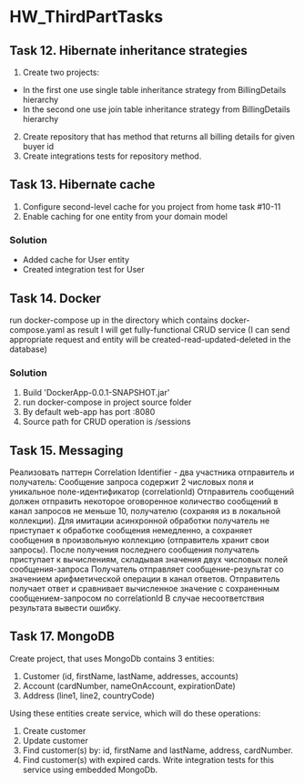# HW_ThirdPartTasks
## Task 12. Hibernate inheritance strategies
1. Create two projects:
  - In the first one use single table inheritance strategy from BillingDetails hierarchy
  - In the second one use join table inheritance strategy from BillingDetails hierarchy
2. Create repository that has method that returns all billing details for given buyer id
3. Create integrations tests for repository method.

## Task 13. Hibernate cache
1. Configure second-level cache for you project from home task #10-11
2. Enable caching for one entity from your domain model

### Solution
- Added cache for User entity
- Created integration test for User

## Task 14. Docker
run docker-compose up in the directory which contains docker-compose.yaml as result I will get fully-functional CRUD service (I can send appropriate request and entity will be created-read-updated-deleted in the database)

### Solution
1. Build 'DockerApp-0.0.1-SNAPSHOT.jar'
2. run docker-compose in project source folder
3. By default web-app has port :8080
4. Source path for CRUD operation is /sessions

## Task 15. Messaging
Реализовать паттерн Correlation Identifier - два участника отправитель и получатель:
Сообщение запроса содержит 2 числовых поля и уникальное поле-идентификатор (correlationId)
Отправитель сообщений должен отправить некоторое оговоренное количество сообщений в канал запросов не меньше 10, получателю (сохраняя из в локальной коллекции). Для имитации асинхронной обработки получатель не приступает к обработке сообщения немедленно, а сохраняет сообщения в произвольную коллекцию (отправитель хранит свои запросы).
После получения последнего сообщения получатель приступает к вычислениям, складывая значения двух числовых полей сообщения-запроса
Получатель отправляет сообщение-результат со значением арифметической операции в канал ответов.
Отправитель получает ответ и сравнивает вычисленное значение с сохраненным сообщением-запросом по correlationId
В случае несоответствия результата вывести ошибку.

## Task 17. MongoDB
Create project, that uses MongoDb contains 3 entities:
1. Customer (id, firstName, lastName, addresses, accounts)
2. Account (cardNumber, nameOnAccount, expirationDate)
3. Address (line1, line2, countryCode)

Using these entities create service, which will do these operations:
1. Create customer
2. Update customer
3. Find customer(s) by: id, firstName and lastName, address, cardNumber.
4. Find customer(s) with expired cards.
Write integration tests for this service using embedded MongoDb.

